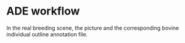 # ADE workflow
In the real breeding scene, the picture and the corresponding bovine individual outline annotation file.
